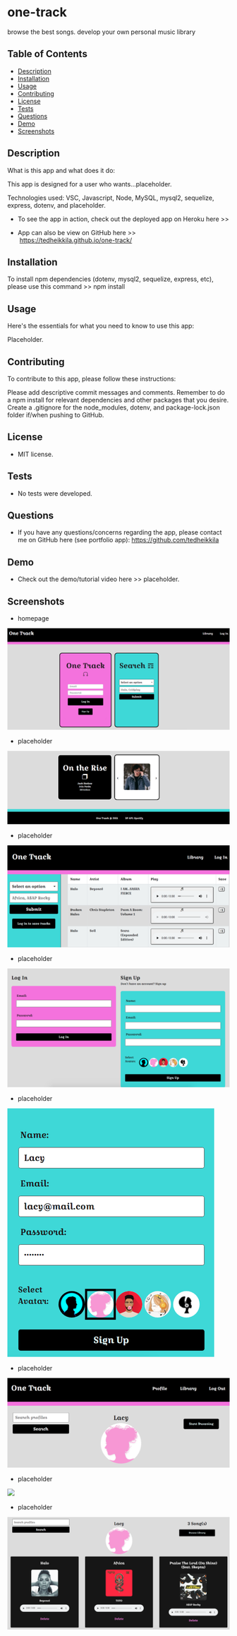 # one-track
browse the best songs. develop your own personal music library

## Table of Contents

  - [Description](#description)
  - [Installation](#installation)
  - [Usage](#usage)
  - [Contributing](#contributing)
  - [License](#license)
  - [Tests](#tests)
  - [Questions](#questions)
  - [Demo](#demo)
  - [Screenshots](#screenshots)

  ## Description

  What is this app and what does it do:

  This app is designed for a user who wants...placeholder.
  
  Technologies used: VSC, Javascript, Node, MySQL, mysql2, sequelize, express, dotenv, and placeholder.

  * To see the app in action, check out the deployed app on Heroku here >> 

  * App can also be view on GitHub here >>  https://tedheikkila.github.io/one-track/


  ## Installation

  To install npm dependencies (dotenv, mysql2, sequelize, express, etc), please use this command >> npm install

  ## Usage

  Here's the essentials for what you need to know to use this app: 

  Placeholder.

  ## Contributing

  To contribute to this app, please follow these instructions: 
  
  Please add descriptive commit messages and comments. Remember to do a npm install for relevant dependencies and other packages that you desire. Create a .gitignore for the node_modules, dotenv, and package-lock.json folder if/when pushing to GitHub.

  ## License
  
  * MIT license.

  ## Tests

  * No tests were developed. 
  
  ## Questions

  * If you have any questions/concerns regarding the app, please contact me on GitHub here (see portfolio app): https://github.com/tedheikkila

  ## Demo

  * Check out the demo/tutorial video here >> placeholder.

## Screenshots

  * homepage

  ![](./assets/proj2-1.png)

   * placeholder

  ![](./assets/proj2-2.png)

   * placeholder

  ![](./assets/proj2-3.png)

  * placeholder

  ![](./assets/proj2-4.png)

  * placeholder

  ![](./assets/proj2-5.png)

  * placeholder

  ![](./assets/proj2-6.png)

  * placeholder

  ![](./assetss/proj2-7.png)

   * placeholder

  ![](./assets/proj2-8.png)
